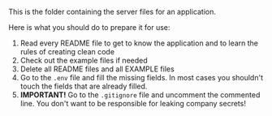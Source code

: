 This is the folder containing the server files for an application.

Here is what you should do to prepare it for use:
1. Read every README file to get to know the application and to learn the rules of creating clean code
2. Check out the example files if needed
3. Delete all README files and all EXAMPLE files
4. Go to the `.env` file and fill the missing fields. In most cases you shouldn't touch the fields that are already filled.
5. **IMPORTANT!** Go to the `.gitignore` file and uncomment the commented line. You don't want to be responsible for leaking company secrets!